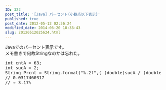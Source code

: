 ```yaml
---
ID: 322
post_title: '[Java] パーセント(小数点以下表示)'
published: true
post_date: 2012-05-12 02:56:24
modified_date: 2014-06-20 10:33:43
slug: 20120512025624.html
---
```

<p>Javaでのパーセント表示です。<br />
メモ書きで何故Stringなのかは忘れた。<br />
<!--more--></p>
<pre class='prettyprint linenums'>
int cntA = 63;
int sucA = 2;
String Prcnt = String.format("%.2f",( (double)sucA / (double)cntA * 100) );
// 0.0317460317
// ⇒ 3.17%
</pre>